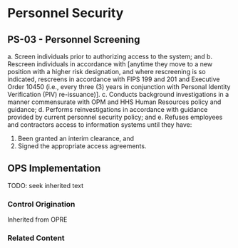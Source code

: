 # Personnel Security
## PS-03 - Personnel Screening

a. Screen individuals prior to authorizing access to the system; and
b. Rescreen individuals in accordance with [anytime they move to a new position with a higher risk designation, and where rescreening is so indicated, rescreens in accordance with FIPS 199 and 201 and Executive Order 10450 (i.e., every three (3) years in conjunction with Personal Identity Verification (PIV) re-issuance)].
c. Conducts background investigations in a manner commensurate with OPM and HHS Human Resources policy and guidance;
d. Performs reinvestigations in accordance with guidance provided by current personnel security policy; and
e. Refuses employees and contractors access to information systems until they have:
1. Been granted an interim clearance, and
2. Signed the appropriate access agreements.

## OPS Implementation

TODO: seek inherited text

### Control Origination

Inherited from OPRE

### Related Content
